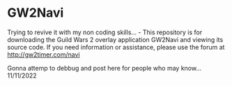 # GW2Navi
Trying to revive it with my non coding skills... - This repository is for downloading the Guild Wars 2 overlay application GW2Navi and viewing its source code. If you need information or assistance, please use the forum at http://gw2timer.com/navi

Gonna attemp to debbug and post here for people who may know... 11/11/2022

